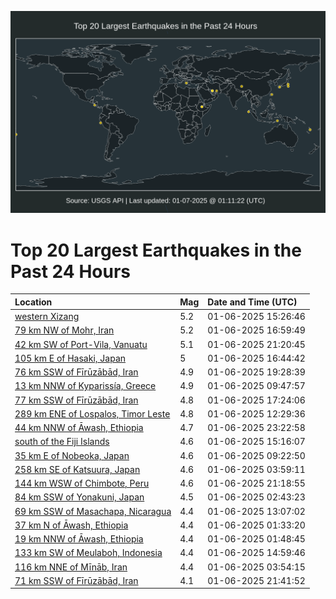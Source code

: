 ![Map](./map.png)

# Top 20 Largest Earthquakes in the Past 24 Hours

| Location | Mag | Date and Time (UTC) |
|:---|:---|:---|
| [western Xizang](https://earthquake.usgs.gov/earthquakes/eventpage/us6000pi67) | 5.2 | 01-06-2025 15:26:46 |
| [79 km NW of Mohr, Iran](https://earthquake.usgs.gov/earthquakes/eventpage/us6000pi7c) | 5.2 | 01-06-2025 16:59:49 |
| [42 km SW of Port-Vila, Vanuatu](https://earthquake.usgs.gov/earthquakes/eventpage/us6000pi8v) | 5.1 | 01-06-2025 21:20:45 |
| [105 km E of Hasaki, Japan](https://earthquake.usgs.gov/earthquakes/eventpage/us6000pi7a) | 5 | 01-06-2025 16:44:42 |
| [76 km SSW of Fīrūzābād, Iran](https://earthquake.usgs.gov/earthquakes/eventpage/us6000pi8c) | 4.9 | 01-06-2025 19:28:39 |
| [13 km NNW of Kyparissía, Greece](https://earthquake.usgs.gov/earthquakes/eventpage/us6000pi50) | 4.9 | 01-06-2025 09:47:57 |
| [77 km SSW of Fīrūzābād, Iran](https://earthquake.usgs.gov/earthquakes/eventpage/us6000pi7n) | 4.8 | 01-06-2025 17:24:06 |
| [289 km ENE of Lospalos, Timor Leste](https://earthquake.usgs.gov/earthquakes/eventpage/us6000pi5h) | 4.8 | 01-06-2025 12:29:36 |
| [44 km NNW of Āwash, Ethiopia](https://earthquake.usgs.gov/earthquakes/eventpage/us6000pi9f) | 4.7 | 01-06-2025 23:22:58 |
| [south of the Fiji Islands](https://earthquake.usgs.gov/earthquakes/eventpage/us6000pi65) | 4.6 | 01-06-2025 15:16:07 |
| [35 km E of Nobeoka, Japan](https://earthquake.usgs.gov/earthquakes/eventpage/us6000pi4x) | 4.6 | 01-06-2025 09:22:50 |
| [258 km SE of Katsuura, Japan](https://earthquake.usgs.gov/earthquakes/eventpage/us6000pi3y) | 4.6 | 01-06-2025 03:59:11 |
| [144 km WSW of Chimbote, Peru](https://earthquake.usgs.gov/earthquakes/eventpage/us6000pi8s) | 4.6 | 01-06-2025 21:18:55 |
| [84 km SSW of Yonakuni, Japan](https://earthquake.usgs.gov/earthquakes/eventpage/us6000pi3h) | 4.5 | 01-06-2025 02:43:23 |
| [69 km SSW of Masachapa, Nicaragua](https://earthquake.usgs.gov/earthquakes/eventpage/us6000pi5m) | 4.4 | 01-06-2025 13:07:02 |
| [37 km N of Āwash, Ethiopia](https://earthquake.usgs.gov/earthquakes/eventpage/us6000pi3d) | 4.4 | 01-06-2025 01:33:20 |
| [19 km NNW of Āwash, Ethiopia](https://earthquake.usgs.gov/earthquakes/eventpage/us6000pi3e) | 4.4 | 01-06-2025 01:48:45 |
| [133 km SW of Meulaboh, Indonesia](https://earthquake.usgs.gov/earthquakes/eventpage/us6000pi69) | 4.4 | 01-06-2025 14:59:46 |
| [116 km NNE of Mīnāb, Iran](https://earthquake.usgs.gov/earthquakes/eventpage/us6000pi3x) | 4.4 | 01-06-2025 03:54:15 |
| [71 km SSW of Fīrūzābād, Iran](https://earthquake.usgs.gov/earthquakes/eventpage/us6000pi93) | 4.1 | 01-06-2025 21:41:52 |
